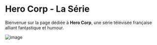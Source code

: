 # Hero Corp - La Série

Bienvenue sur la page dédiée à **Hero Corp**, une série télévisée française alliant fantastique et humour.

![image](https://github.com/Maissane-abd/HeroCorp/assets/145986616/fb774725-25e7-41f0-8266-88fcd6c7517f)

